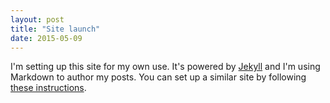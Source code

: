 ```yaml
---
layout: post
title: "Site launch"
date: 2015-05-09
---
```


I'm setting up this site for my own use. It's powered by [Jekyll](http://jekyllrb.com) and I'm using Markdown to author my posts. You can set up a similar site by following [these instructions](http://jmcglone.com/guides/github-pages/).
